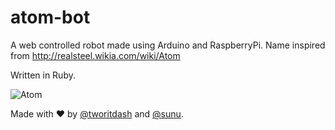 atom-bot
========

A web controlled robot made using Arduino and RaspberryPi. Name inspired from http://realsteel.wikia.com/wiki/Atom

Written in Ruby.


![Atom](http://i.imgur.com/xTNkS00.png)

Made with ♥ by [@tworitdash](https://github.com/tworitdash) and [@sunu](https://github.com/sunu).
